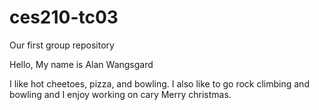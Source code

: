 # ces210-tc03
Our first group repository

Hello, My name is Alan Wangsgard

I like hot cheetoes, pizza, and bowling.
I also like to go rock climbing and bowling
and I enjoy working on cary
Merry christmas.